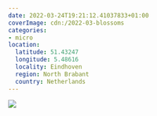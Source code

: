 ```yaml
---
date: 2022-03-24T19:21:12.41037833+01:00
coverImage: cdn:/2022-03-blossoms
categories:
- micro
location:
  latitude: 51.43247
  longitude: 5.48616
  locality: Eindhoven
  region: North Brabant
  country: Netherlands
---
```


![](cdn:/2022-03-blossoms?class=fw)
